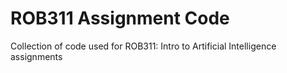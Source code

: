 # ROB311 Assignment Code

Collection of code used for ROB311: Intro to Artificial Intelligence assignments
